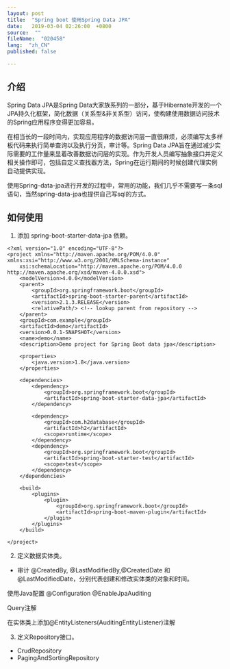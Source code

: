 ```yaml
---
layout: post
title:  "Spring boot 使用Spring Data JPA"
date:   2019-03-04 02:26:00  +0800
source:  ""
fileName:  "020458"
lang:  "zh_CN"
published: false

---
```


## 介绍
Spring Data JPA是Spring Data大家族系列的一部分，基于Hibernate开发的一个JPA持久化框架，简化数据（关系型&非关系型）访问，使构建使用数据访问技术的Spring应用程序变得更加容易。

在相当长的一段时间内，实现应用程序的数据访问层一直很麻烦，必须编写太多样板代码来执行简单查询以及执行分页，审计等。Spring Data JPA旨在通过减少实际需要的工作量来显着改善数据访问层的实现。作为开发人员编写抽象接口并定义相关操作即可，包括自定义查找器方法，Spring在运行期间的时候创建代理实例自动提供实现。

使用Spring-data-jpa进行开发的过程中，常用的功能，我们几乎不需要写一条sql语句，当然spring-data-jpa也提供自己写sql的方式。

## 如何使用

1. 添加  spring-boot-starter-data-jpa 依赖。

```
<?xml version="1.0" encoding="UTF-8"?>
<project xmlns="http://maven.apache.org/POM/4.0.0" xmlns:xsi="http://www.w3.org/2001/XMLSchema-instance"
	xsi:schemaLocation="http://maven.apache.org/POM/4.0.0 http://maven.apache.org/xsd/maven-4.0.0.xsd">
	<modelVersion>4.0.0</modelVersion>
	<parent>
		<groupId>org.springframework.boot</groupId>
		<artifactId>spring-boot-starter-parent</artifactId>
		<version>2.1.3.RELEASE</version>
		<relativePath/> <!-- lookup parent from repository -->
	</parent>
	<groupId>com.example</groupId>
	<artifactId>demo</artifactId>
	<version>0.0.1-SNAPSHOT</version>
	<name>demo</name>
	<description>Demo project for Spring Boot data jpa</description>

	<properties>
		<java.version>1.8</java.version>
	</properties>

	<dependencies>
		<dependency>
			<groupId>org.springframework.boot</groupId>
			<artifactId>spring-boot-starter-data-jpa</artifactId>
		</dependency>

		<dependency>
			<groupId>com.h2database</groupId>
			<artifactId>h2</artifactId>
			<scope>runtime</scope>
		</dependency>
		<dependency>
			<groupId>org.springframework.boot</groupId>
			<artifactId>spring-boot-starter-test</artifactId>
			<scope>test</scope>
		</dependency>
	</dependencies>

	<build>
		<plugins>
			<plugin>
				<groupId>org.springframework.boot</groupId>
				<artifactId>spring-boot-maven-plugin</artifactId>
			</plugin>
		</plugins>
	</build>

</project>

```
2. 定义数据实体类。

- 审计
@CreatedBy, @LastModifiedBy,@CreatedDate 和@LastModifiedDate，分别代表创建和修改实体类的对象和时间。

使用Java配置
@Configuration
@EnableJpaAuditing

Query注解

在实体类上添加@EntityListeners(AuditingEntityListener)注解

3. 定义Repository接口。

- CrudRepository
- PagingAndSortingRepository

